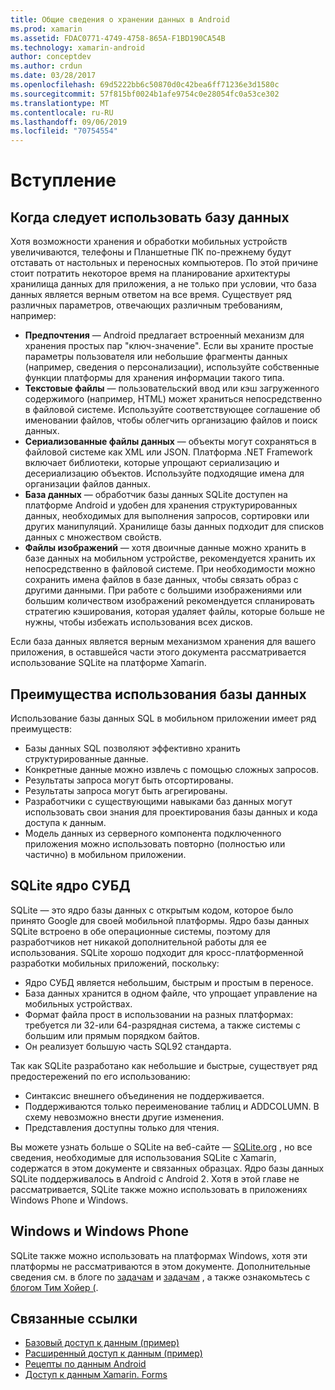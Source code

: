 ```yaml
---
title: Общие сведения о хранении данных в Android
ms.prod: xamarin
ms.assetid: FDAC0771-4749-4758-865A-F1BD190CA54B
ms.technology: xamarin-android
author: conceptdev
ms.author: crdun
ms.date: 03/28/2017
ms.openlocfilehash: 69d5222bb6c50870d0c42bea6ff71236e3d1580c
ms.sourcegitcommit: 57f815bf0024b1afe9754c0e28054fc0a53ce302
ms.translationtype: MT
ms.contentlocale: ru-RU
ms.lasthandoff: 09/06/2019
ms.locfileid: "70754554"
---
```

# <a name="introduction"></a>Вступление

## <a name="when-to-use-a-database"></a>Когда следует использовать базу данных

Хотя возможности хранения и обработки мобильных устройств увеличиваются, телефоны и Планшетные ПК по-прежнему будут отставать от настольных и переносных компьютеров. По этой причине стоит потратить некоторое время на планирование архитектуры хранилища данных для приложения, а не только при условии, что база данных является верным ответом на все время. Существует ряд различных параметров, отвечающих различным требованиям, например:

- **Предпочтения** — Android предлагает встроенный механизм для хранения простых пар "ключ-значение". Если вы храните простые параметры пользователя или небольшие фрагменты данных (например, сведения о персонализации), используйте собственные функции платформы для хранения информации такого типа.
- **Текстовые файлы** — пользовательский ввод или кэш загруженного содержимого (например, HTML) может храниться непосредственно в файловой системе. Используйте соответствующее соглашение об именовании файлов, чтобы облегчить организацию файлов и поиск данных.
- **Сериализованные файлы данных** — объекты могут сохраняться в файловой системе как XML или JSON. Платформа .NET Framework включает библиотеки, которые упрощают сериализацию и десериализацию объектов. Используйте подходящие имена для организации файлов данных.
- **База данных** — обработчик базы данных SQLite доступен на платформе Android и удобен для хранения структурированных данных, необходимых для выполнения запросов, сортировки или других манипуляций. Хранилище базы данных подходит для списков данных с множеством свойств.
- **Файлы изображений** — хотя двоичные данные можно хранить в базе данных на мобильном устройстве, рекомендуется хранить их непосредственно в файловой системе. При необходимости можно сохранить имена файлов в базе данных, чтобы связать образ с другими данными. При работе с большими изображениями или большим количеством изображений рекомендуется спланировать стратегию кэширования, которая удаляет файлы, которые больше не нужны, чтобы избежать использования всех дисков.

Если база данных является верным механизмом хранения для вашего приложения, в оставшейся части этого документа рассматривается использование SQLite на платформе Xamarin.

## <a name="advantages-of-using-a-database"></a>Преимущества использования базы данных

Использование базы данных SQL в мобильном приложении имеет ряд преимуществ:

- Базы данных SQL позволяют эффективно хранить структурированные данные.
- Конкретные данные можно извлечь с помощью сложных запросов.
- Результаты запроса могут быть отсортированы.
- Результаты запроса могут быть агрегированы.
- Разработчики с существующими навыками баз данных могут использовать свои знания для проектирования базы данных и кода доступа к данным.
- Модель данных из серверного компонента подключенного приложения можно использовать повторно (полностью или частично) в мобильном приложении.

## <a name="sqlite-database-engine"></a>SQLite ядро СУБД

SQLite — это ядро базы данных с открытым кодом, которое было принято Google для своей мобильной платформы. Ядро базы данных SQLite встроено в обе операционные системы, поэтому для разработчиков нет никакой дополнительной работы для ее использования. SQLite хорошо подходит для кросс-платформенной разработки мобильных приложений, поскольку:

- Ядро СУБД является небольшим, быстрым и простым в переносе.
- База данных хранится в одном файле, что упрощает управление на мобильных устройствах.
- Формат файла прост в использовании на разных платформах: требуется ли 32-или 64-разрядная система, а также системы с большим или прямым порядком байтов.
- Он реализует большую часть SQL92 стандарта.

Так как SQLite разработано как небольшие и быстрые, существует ряд предостережений по его использованию:

- Синтаксис внешнего объединения не поддерживается.
- Поддерживаются только переименование таблиц и ADDCOLUMN. В схему невозможно внести другие изменения.
- Представления доступны только для чтения.

Вы можете узнать больше о SQLite на веб-сайте — [SQLite.org](http://SQLite.org) , но все сведения, необходимые для использования SQLite с Xamarin, содержатся в этом документе и связанных образцах. Ядро базы данных SQLite поддерживалось в Android с Android 2.
Хотя в этой главе не рассматривается, SQLite также можно использовать в приложениях Windows Phone и Windows.

## <a name="windows-and-windows-phone"></a>Windows и Windows Phone

SQLite также можно использовать на платформах Windows, хотя эти платформы не рассматриваются в этом документе.
Дополнительные сведения см. в блоге по [задачам](~/cross-platform/app-fundamentals/building-cross-platform-applications/case-study-tasky.md) и [задачам](~/cross-platform/app-fundamentals/building-cross-platform-applications/case-study-tasky.md) , а также ознакомьтесь с [блогом Тим Хойер (](http://timheuer.com/blog/archive/2012/06/28/seeding-your-metro-style-app-with-sqlite-database.aspx).

## <a name="related-links"></a>Связанные ссылки

- [Базовый доступ к данным (пример)](https://github.com/xamarin/mobile-samples/tree/master/DataAccess/Basic)
- [Расширенный доступ к данным (пример)](https://github.com/xamarin/mobile-samples/tree/master/DataAccess/Advanced)
- [Рецепты по данным Android](https://github.com/xamarin/recipes/tree/master/Recipes/android/data)
- [Доступ к данным Xamarin. Forms](~/xamarin-forms/data-cloud/data/databases.md)
